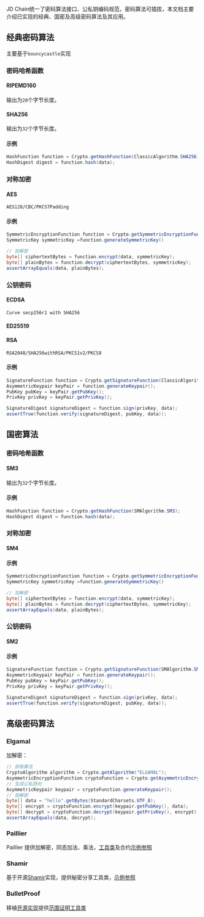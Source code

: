 JD Chain统一了密码算法接口、公私钥编码规范，密码算法可插拔，本文档主要介绍已实现的经典、国密及高级密码算法及其应用。

## 经典密码算法

主要基于`bouncycastle`实现

### 密码哈希函数

#### RIPEMD160

输出为`20`个字节长度。

#### SHA256

输出为`32`个字节长度。

#### 示例

```java
HashFunction function = Crypto.getHashFunction(ClassicAlgorithm.SHA256);
HashDigest digest = function.hash(data);
```

### 对称加密

#### AES

`AES128/CBC/PKCS7Padding`

#### 示例

```java
SymmetricEncryptionFunction function = Crypto.getSymmetricEncryptionFunction(ClassicAlgorithm.AES);
SymmetricKey symmetricKey =function.generateSymmetricKey()

// 加解密
byte[] ciphertextBytes = function.encrypt(data, symmetricKey);
byte[] plainBytes = function.decrypt(ciphertextBytes, symmetricKey);
assertArrayEquals(data, plainBytes);
```

### 公钥密码

#### ECDSA

`Curve secp256r1 with SHA256`

#### ED25519

#### RSA

`RSA2048/SHA256withRSA/PKCS1v2/PKCS8`

#### 示例

```java
SignatureFunction function = Crypto.getSignatureFunction(ClassicAlgorithm.ECDSA);
AsymmetricKeypair keyPair = function.generateKeypair();
PubKey pubKey = keyPair.getPubKey();
PrivKey privKey = keyPair.getPrivKey();

SignatureDigest signatureDigest = function.sign(privKey, data);
assertTrue(function.verify(signatureDigest, pubKey, data));
```

## 国密算法

### 密码哈希函数

#### SM3

输出为`32`个字节长度。

#### 示例
```java
HashFunction function = Crypto.getHashFunction(SMAlgorithm.SM3);
HashDigest digest = function.hash(data);
```

### 对称加密

#### SM4

#### 示例

```java
SymmetricEncryptionFunction function = Crypto.getSymmetricEncryptionFunction(SMAlgorithm.SM4);
SymmetricKey symmetricKey =function.generateSymmetricKey()

// 加解密
byte[] ciphertextBytes = function.encrypt(data, symmetricKey);
byte[] plainBytes = function.decrypt(ciphertextBytes, symmetricKey);
assertArrayEquals(data, plainBytes);
```

### 公钥密码

#### SM2

#### 示例

```java
SignatureFunction function = Crypto.getSignatureFunction(SMAlgorithm.SM2);
AsymmetricKeypair keyPair = function.generateKeypair();
PubKey pubKey = keyPair.getPubKey();
PrivKey privKey = keyPair.getPrivKey();

SignatureDigest signatureDigest = function.sign(privKey, data);
assertTrue(function.verify(signatureDigest, pubKey, data));
```

## 高级密码算法

### Elgamal

加解密：
```java
// 获取算法
CryptoAlgorithm algorithm = Crypto.getAlgorithm("ELGAMAL");
AsymmetricEncryptionFunction cryptoFunction = Crypto.getAsymmetricEncryptionFunction(algorithm);
// 生成公私钥对
AsymmetricKeypair keypair = cryptoFunction.generateKeypair();
// 加解密
byte[] data = "hello".getBytes(StandardCharsets.UTF_8);
byte[] encrypt = cryptoFunction.encrypt(keypair.getPubKey(), data);
byte[] decrypt = cryptoFunction.decrypt(keypair.getPrivKey(), encrypt);
assertArrayEquals(data, decrypt);
```

### Paillier

Paillier 提供加解密，同态加法、乘法，[工具类](https://github.com/blockchain-jd-com/jdchain-framework/blob/5d83bf7248604ad8afab34c24ddbefe1725a3fe1/crypto/crypto-adv/src/test/java/com/jd/blockchain/crypto/service/adv/PaillierCryptoFunctionTest.java)及合约[示例参照](https://github.com/blockchain-jd-com/jdchain-samples/blob/b576f2bb9e7ec7e43b1bc2cb43326561ffa8f8aa/contract-samples/src/main/java/com/jdchain/samples/contract/SampleContract.java#L181)

### Shamir

基于开源[Shamir](https://github.com/codahale/shamir)实现，提供秘密分享工具类，[示例参照](https://github.com/blockchain-jd-com/utils/blob/master/utils-crypto-adv/src/test/java/utils/crypto/adv/ShamirUtilsTest.java)

### BulletProof

移植[开源实现](https://github.com/bbuenz/BulletProofLib)提供[范围证明工具类](https://github.com/blockchain-jd-com/utils/blob/master/utils-crypto-adv/src/test/java/utils/crypto/adv/BulletProofUtilsTest.java)
